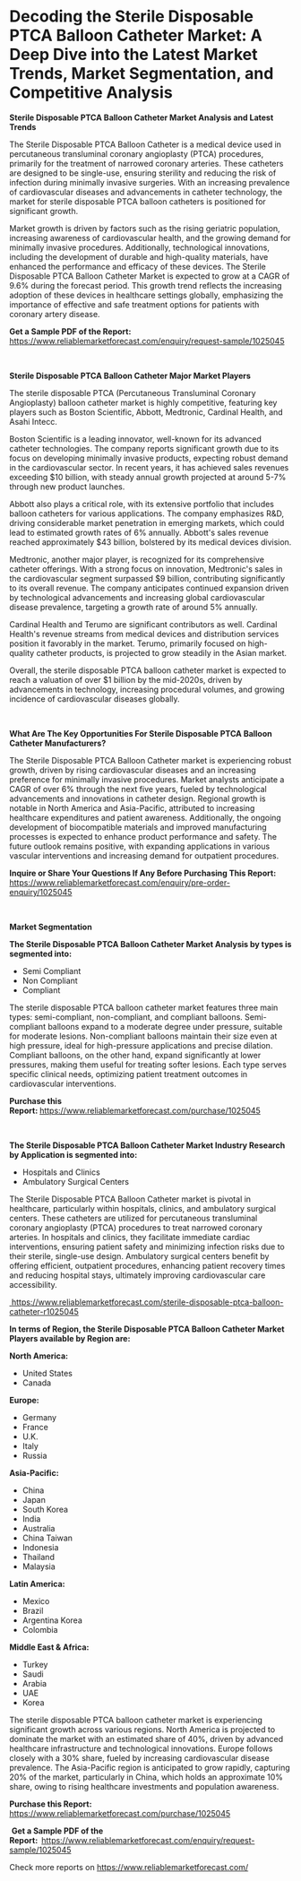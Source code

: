 <p><h1>Decoding the Sterile Disposable PTCA Balloon Catheter Market: A Deep Dive into the Latest Market Trends, Market Segmentation, and Competitive Analysis</h1></p><p><strong>Sterile Disposable PTCA Balloon Catheter Market Analysis and Latest Trends</strong></p>
<p><p>The Sterile Disposable PTCA Balloon Catheter is a medical device used in percutaneous transluminal coronary angioplasty (PTCA) procedures, primarily for the treatment of narrowed coronary arteries. These catheters are designed to be single-use, ensuring sterility and reducing the risk of infection during minimally invasive surgeries. With an increasing prevalence of cardiovascular diseases and advancements in catheter technology, the market for sterile disposable PTCA balloon catheters is positioned for significant growth.</p><p>Market growth is driven by factors such as the rising geriatric population, increasing awareness of cardiovascular health, and the growing demand for minimally invasive procedures. Additionally, technological innovations, including the development of durable and high-quality materials, have enhanced the performance and efficacy of these devices. The Sterile Disposable PTCA Balloon Catheter Market is expected to grow at a CAGR of 9.6% during the forecast period. This growth trend reflects the increasing adoption of these devices in healthcare settings globally, emphasizing the importance of effective and safe treatment options for patients with coronary artery disease.</p></p>
<p><strong>Get a Sample PDF of the Report:&nbsp;</strong> <a href="https://www.reliablemarketforecast.com/enquiry/request-sample/1025045?utm_campaign=2397&utm_medium=2&utm_source=Github&utm_content=ia&utm_term=22032025&utm_id=sterile-disposable-ptca-balloon-catheter">https://www.reliablemarketforecast.com/enquiry/request-sample/1025045</a></p>
<p>&nbsp;</p>
<p><strong>Sterile Disposable PTCA Balloon Catheter Major Market Players</strong></p>
<p><p>The sterile disposable PTCA (Percutaneous Transluminal Coronary Angioplasty) balloon catheter market is highly competitive, featuring key players such as Boston Scientific, Abbott, Medtronic, Cardinal Health, and Asahi Intecc. </p><p>Boston Scientific is a leading innovator, well-known for its advanced catheter technologies. The company reports significant growth due to its focus on developing minimally invasive products, expecting robust demand in the cardiovascular sector. In recent years, it has achieved sales revenues exceeding $10 billion, with steady annual growth projected at around 5-7% through new product launches.</p><p>Abbott also plays a critical role, with its extensive portfolio that includes balloon catheters for various applications. The company emphasizes R&D, driving considerable market penetration in emerging markets, which could lead to estimated growth rates of 6% annually. Abbott's sales revenue reached approximately $43 billion, bolstered by its medical devices division.</p><p>Medtronic, another major player, is recognized for its comprehensive catheter offerings. With a strong focus on innovation, Medtronic's sales in the cardiovascular segment surpassed $9 billion, contributing significantly to its overall revenue. The company anticipates continued expansion driven by technological advancements and increasing global cardiovascular disease prevalence, targeting a growth rate of around 5% annually.</p><p>Cardinal Health and Terumo are significant contributors as well. Cardinal Health's revenue streams from medical devices and distribution services position it favorably in the market. Terumo, primarily focused on high-quality catheter products, is projected to grow steadily in the Asian market.</p><p>Overall, the sterile disposable PTCA balloon catheter market is expected to reach a valuation of over $1 billion by the mid-2020s, driven by advancements in technology, increasing procedural volumes, and growing incidence of cardiovascular diseases globally.</p></p>
<p>&nbsp;</p>
<p><strong>What Are The Key Opportunities For Sterile Disposable PTCA Balloon Catheter Manufacturers?</strong></p>
<p><p>The Sterile Disposable PTCA Balloon Catheter market is experiencing robust growth, driven by rising cardiovascular diseases and an increasing preference for minimally invasive procedures. Market analysts anticipate a CAGR of over 6% through the next five years, fueled by technological advancements and innovations in catheter design. Regional growth is notable in North America and Asia-Pacific, attributed to increasing healthcare expenditures and patient awareness. Additionally, the ongoing development of biocompatible materials and improved manufacturing processes is expected to enhance product performance and safety. The future outlook remains positive, with expanding applications in various vascular interventions and increasing demand for outpatient procedures.</p></p>
<p><strong>Inquire or Share Your Questions If Any Before Purchasing This Report:</strong> <a href="https://www.reliablemarketforecast.com/enquiry/pre-order-enquiry/1025045?utm_campaign=2397&utm_medium=2&utm_source=Github&utm_content=ia&utm_term=22032025&utm_id=sterile-disposable-ptca-balloon-catheter">https://www.reliablemarketforecast.com/enquiry/pre-order-enquiry/1025045</a></p>
<p>&nbsp;</p>
<p><strong>Market Segmentation</strong></p>
<p><strong>The Sterile Disposable PTCA Balloon Catheter Market Analysis by types is segmented into:</strong></p>
<p><ul><li>Semi Compliant</li><li>Non Compliant</li><li>Compliant</li></ul></p>
<p><p>The sterile disposable PTCA balloon catheter market features three main types: semi-compliant, non-compliant, and compliant balloons. Semi-compliant balloons expand to a moderate degree under pressure, suitable for moderate lesions. Non-compliant balloons maintain their size even at high pressure, ideal for high-pressure applications and precise dilation. Compliant balloons, on the other hand, expand significantly at lower pressures, making them useful for treating softer lesions. Each type serves specific clinical needs, optimizing patient treatment outcomes in cardiovascular interventions.</p></p>
<p><strong>Purchase this Report:&nbsp;</strong><a href="https://www.reliablemarketforecast.com/purchase/1025045?utm_campaign=2397&utm_medium=2&utm_source=Github&utm_content=ia&utm_term=22032025&utm_id=sterile-disposable-ptca-balloon-catheter">https://www.reliablemarketforecast.com/purchase/1025045</a></p>
<p>&nbsp;</p>
<p><strong>The Sterile Disposable PTCA Balloon Catheter Market Industry Research by Application is segmented into:</strong></p>
<p><ul><li>Hospitals and Clinics</li><li>Ambulatory Surgical Centers</li></ul></p>
<p><p>The Sterile Disposable PTCA Balloon Catheter market is pivotal in healthcare, particularly within hospitals, clinics, and ambulatory surgical centers. These catheters are utilized for percutaneous transluminal coronary angioplasty (PTCA) procedures to treat narrowed coronary arteries. In hospitals and clinics, they facilitate immediate cardiac interventions, ensuring patient safety and minimizing infection risks due to their sterile, single-use design. Ambulatory surgical centers benefit by offering efficient, outpatient procedures, enhancing patient recovery times and reducing hospital stays, ultimately improving cardiovascular care accessibility.</p></p>
<p><a href="https://www.reliablemarketforecast.com/sterile-disposable-ptca-balloon-catheter-r1025045?utm_campaign=2397&utm_medium=2&utm_source=Github&utm_content=ia&utm_term=22032025&utm_id=sterile-disposable-ptca-balloon-catheter">&nbsp;https://www.reliablemarketforecast.com/sterile-disposable-ptca-balloon-catheter-r1025045</a></p>
<p><strong>In terms of Region, the Sterile Disposable PTCA Balloon Catheter Market Players available by Region are:</strong></p>
<p>
    <p> <strong> North America: </strong>
        <ul>
            <li>United States</li>
            <li>Canada</li>
        </ul>
        </p> 
    <p> <strong> Europe: </strong>
        <ul>
            <li>Germany</li>
            <li>France</li>
            <li>U.K.</li>
            <li>Italy</li>
            <li>Russia</li>
        </ul>
        </p> 
    <p> <strong> Asia-Pacific: </strong>
        <ul>
            <li>China</li>
            <li>Japan</li>
            <li>South Korea</li>
            <li>India</li>
            <li>Australia</li>
            <li>China Taiwan</li>
            <li>Indonesia</li>
            <li>Thailand</li>
            <li>Malaysia</li>
        </ul>
        </p> 
    <p> <strong> Latin America: </strong>
        <ul>
            <li>Mexico</li>
            <li>Brazil</li>
            <li>Argentina Korea</li>
            <li>Colombia</li>
        </ul>
        </p> 
    <p> <strong> Middle East & Africa: </strong>
        <ul>
            <li>Turkey</li>
            <li>Saudi</li>
            <li>Arabia</li>
            <li>UAE</li>
            <li>Korea</li>
        </ul>
    </p>
    </p>
<p><p>The sterile disposable PTCA balloon catheter market is experiencing significant growth across various regions. North America is projected to dominate the market with an estimated share of 40%, driven by advanced healthcare infrastructure and technological innovations. Europe follows closely with a 30% share, fueled by increasing cardiovascular disease prevalence. The Asia-Pacific region is anticipated to grow rapidly, capturing 20% of the market, particularly in China, which holds an approximate 10% share, owing to rising healthcare investments and population awareness.</p></p>
<p><strong>Purchase this Report: </strong><a href="https://www.reliablemarketforecast.com/purchase/1025045?utm_campaign=2397&utm_medium=2&utm_source=Github&utm_content=ia&utm_term=22032025&utm_id=sterile-disposable-ptca-balloon-catheter">https://www.reliablemarketforecast.com/purchase/1025045</a></p>
<p>&nbsp;<strong>Get a Sample PDF of the Report:&nbsp;&nbsp;</strong><a href="https://www.reliablemarketforecast.com/enquiry/request-sample/1025045?utm_campaign=2397&utm_medium=2&utm_source=Github&utm_content=ia&utm_term=22032025&utm_id=sterile-disposable-ptca-balloon-catheter">https://www.reliablemarketforecast.com/enquiry/request-sample/1025045</a></p>
<p><strong></strong></p>
<p>Check more reports on <a href="https://www.reliablemarketforecast.com/?utm_campaign=2397&utm_medium=2&utm_source=Github&utm_content=ia&utm_term=22032025&utm_id=sterile-disposable-ptca-balloon-catheter">https://www.reliablemarketforecast.com/</a></p>